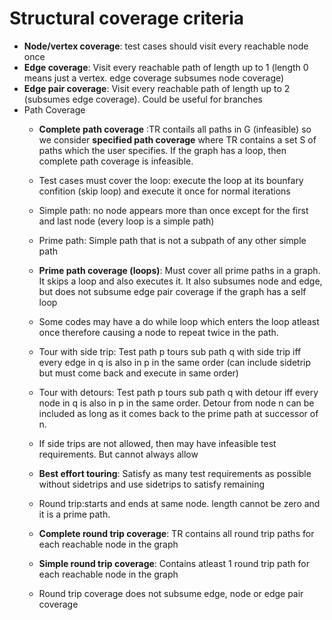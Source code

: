 # Structural coverage criteria  
* **Node/vertex coverage**: test cases should visit every reachable node once  
* **Edge coverage**: Visit every reachable path of length up to 1 (length 0 means just a vertex. edge coverage subsumes node coverage)  
* **Edge pair coverage**: Visit every reachable path of length up to 2 (subsumes edge coverage). Could be useful for branches  
* Path Coverage  
  * **Complete path coverage** :TR contails all paths in G  (infeasible) so we consider **specified path coverage** where TR contains a set S of paths which the user specifies. If the graph has a loop, then complete path coverage is infeasible.  
  * Test cases must cover the loop: execute the loop at its bounfary confition (skip loop) and execute it once for normal iterations  
  * Simple path: no node appears more than once except for the first and last node (every loop is a simple path)  
  * Prime path: Simple path that is not a subpath of any other simple path  

  * **Prime path coverage (loops)**: Must cover all prime paths in a graph. It skips a loop and also executes it. It also subsumes node and edge, but does not subsume edge pair coverage if the graph has a self loop  
  * Some codes may have a do while loop which enters the loop atleast once therefore causing a node to repeat twice in the path.  
  * Tour with side trip: Test path p tours sub path q with side trip iff every edge in q is also in p in the same order (can include sidetrip but must come back and execute in same order)  
  * Tour with detours: Test path p tours sub path q with detour iff every node in q is also in p in the same order. Detour from node n can be included as long as it comes back to the prime path at successor of n.  
  * If side trips are not allowed, then may have infeasible test requirements. But cannot always allow  
  * **Best effort touring**: Satisfy as many test requirements as possible without sidetrips and use sidetrips to satisfy remaining  
  * Round trip:starts and ends at same node. length cannot be zero and it is a prime path.  
  * **Complete round trip coverage**: TR contains all round trip paths for each reachable node in the graph  
  * **Simple round trip coverage**: Contains atleast 1 round trip path for each reachable node in the graph  
  * Round trip coverage does not subsume edge, node or edge pair coverage
 
